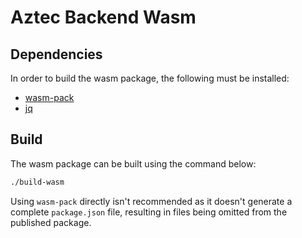 # Aztec Backend Wasm

## Dependencies

In order to build the wasm package, the following must be installed:

- [wasm-pack](https://github.com/rustwasm/wasm-pack)
- [jq](https://github.com/stedolan/jq)

## Build

The wasm package can be built using the command below:

```bash
./build-wasm
```

Using `wasm-pack` directly isn't recommended as it doesn't generate a complete `package.json` file, resulting in files being omitted from the published package.
